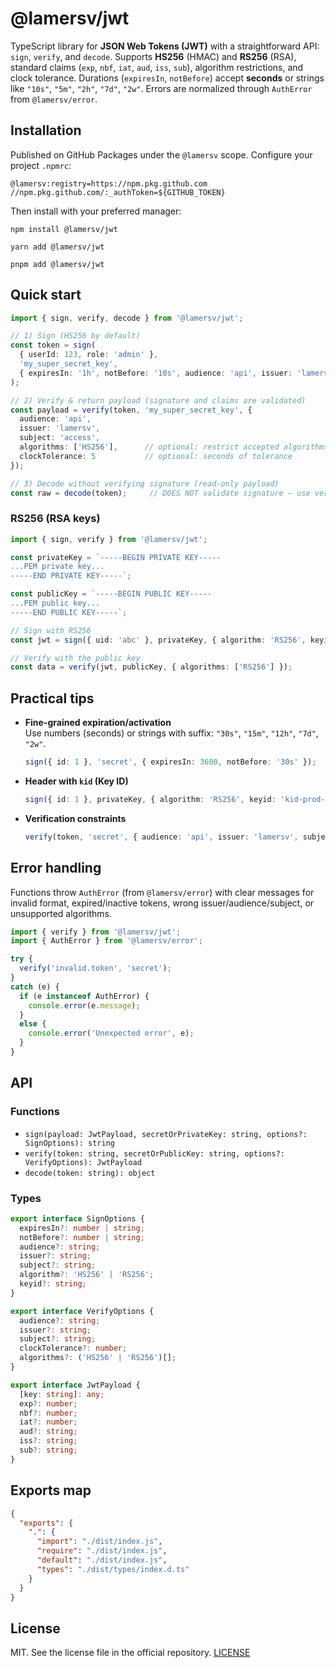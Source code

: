 # @lamersv/jwt

TypeScript library for **JSON Web Tokens (JWT)** with a straightforward API: `sign`, `verify`, and `decode`. Supports **HS256** (HMAC) and **RS256** (RSA), standard claims (`exp`, `nbf`, `iat`, `aud`, `iss`, `sub`), algorithm restrictions, and clock tolerance. Durations (`expiresIn`, `notBefore`) accept **seconds** or strings like `"10s"`, `"5m"`, `"2h"`, `"7d"`, `"2w"`. Errors are normalized through `AuthError` from `@lamersv/error`.

## Installation

Published on GitHub Packages under the `@lamersv` scope. Configure your project `.npmrc`:

```
@lamersv:registry=https://npm.pkg.github.com
//npm.pkg.github.com/:_authToken=${GITHUB_TOKEN}
```

Then install with your preferred manager:

```
npm install @lamersv/jwt
```

```
yarn add @lamersv/jwt
```

```
pnpm add @lamersv/jwt
```

## Quick start

```ts
import { sign, verify, decode } from '@lamersv/jwt';

// 1) Sign (HS256 by default)
const token = sign(
  { userId: 123, role: 'admin' },
  'my_super_secret_key',
  { expiresIn: '1h', notBefore: '10s', audience: 'api', issuer: 'lamersv', subject: 'access' }
);

// 2) Verify & return payload (signature and claims are validated)
const payload = verify(token, 'my_super_secret_key', {
  audience: 'api',
  issuer: 'lamersv',
  subject: 'access',
  algorithms: ['HS256'],      // optional: restrict accepted algorithms
  clockTolerance: 5           // optional: seconds of tolerance
});

// 3) Decode without verifying signature (read-only payload)
const raw = decode(token);     // DOES NOT validate signature — use verify() for security
```

### RS256 (RSA keys)

```ts
import { sign, verify } from '@lamersv/jwt';

const privateKey = `-----BEGIN PRIVATE KEY-----
...PEM private key...
-----END PRIVATE KEY-----`;

const publicKey = `-----BEGIN PUBLIC KEY-----
...PEM public key...
-----END PUBLIC KEY-----`;

// Sign with RS256
const jwt = sign({ uid: 'abc' }, privateKey, { algorithm: 'RS256', keyid: 'kid-01', expiresIn: '2h' });

// Verify with the public key
const data = verify(jwt, publicKey, { algorithms: ['RS256'] });
```

## Practical tips

- **Fine-grained expiration/activation**  
  Use numbers (seconds) or strings with suffix: `"30s"`, `"15m"`, `"12h"`, `"7d"`, `"2w"`.
  ```ts
  sign({ id: 1 }, 'secret', { expiresIn: 3600, notBefore: '30s' });
  ```

- **Header with `kid` (Key ID)**  
  ```ts
  sign({ id: 1 }, privateKey, { algorithm: 'RS256', keyid: 'kid-prod-2025' });
  ```

- **Verification constraints**  
  ```ts
  verify(token, 'secret', { audience: 'api', issuer: 'lamersv', subject: 'auth', algorithms: ['HS256'] });
  ```

## Error handling

Functions throw `AuthError` (from `@lamersv/error`) with clear messages for invalid format, expired/inactive tokens, wrong issuer/audience/subject, or unsupported algorithms.

```ts
import { verify } from '@lamersv/jwt';
import { AuthError } from '@lamersv/error';

try {
  verify('invalid.token', 'secret');
} 
catch (e) {
  if (e instanceof AuthError) {
    console.error(e.message);
  } 
  else {
    console.error('Unexpected error', e);
  }
}
```

## API

### Functions
- `sign(payload: JwtPayload, secretOrPrivateKey: string, options?: SignOptions): string`
- `verify(token: string, secretOrPublicKey: string, options?: VerifyOptions): JwtPayload`
- `decode(token: string): object`

### Types
```ts
export interface SignOptions {
  expiresIn?: number | string;
  notBefore?: number | string;
  audience?: string;
  issuer?: string;
  subject?: string;
  algorithm?: 'HS256' | 'RS256';
  keyid?: string;
}

export interface VerifyOptions {
  audience?: string;
  issuer?: string;
  subject?: string;
  clockTolerance?: number;
  algorithms?: ('HS256' | 'RS256')[];
}

export interface JwtPayload {
  [key: string]: any;
  exp?: number;
  nbf?: number;
  iat?: number;
  aud?: string;
  iss?: string;
  sub?: string;
}
```

## Exports map

```json
{
  "exports": {
    ".": {
      "import": "./dist/index.js",
      "require": "./dist/index.js",
      "default": "./dist/index.js",
      "types": "./dist/types/index.d.ts"
    }
  }
}
```

## License

MIT. See the license file in the official repository. [LICENSE](./LICENSE)
